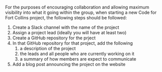 For the purposes of encouraging collaboration and allowing maximum visibility into what it going within the group, when starting a new Code for Fort Collins project, the following steps should be followed:

1. Create a Slack channel with the name of the project
2. Assign a project lead (ideally you will have at least two)
3. Create a GitHub repository for the prject
4. In that GitHub repository for that project, add the following
    1. a description of the project
    1. the leads and all people who are currently working on it
    1. a summary of how members are expect to communicate
5. Add a blog post announcing the project on the website
